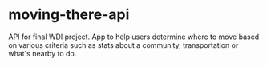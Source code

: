 moving-there-api
================

API for final WDI project. App to help users determine where to move based on various criteria such as stats about a community, transportation or what's nearby to do.

<!-- [ ![Codeship Status for HollyM021980/moving-there-api](https://codeship.com/projects/a7c0deb0-5ef1-0132-0868-26da4da4e979/status)](https://codeship.com/projects/51476)
 -->
